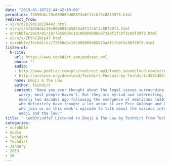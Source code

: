 ```yaml
---
date: "2019-01-10T22:44:42+10:00"
permalink: 72650dbc19c009809d65873a0f1fcbf3c88f39f3.html
redirect_from:
- sl/n/d20190110224442.html
- sl/n/s/h72650dbc19c009809d65873a0f1fcbf3c88f39f3.html
- scrobble/2019/01/10/72650dbc19c009809d65873a0f1fcbf3c88f39f3.html
- sl/n/s/ZPShC2Njp47.html
- scrobble/Techdirt//72650dbc19c009809d65873a0f1fcbf3c88f39f3.html
listen-of:
  h-cite:
    url: https://www.techdirt.com/podcast.xml
    photo: ""
    audio:
    - http://www.podtrac.com/pts/redirect.mp3/feeds.soundcloud.com/stream/489148548-techdirt-emoji-the-law.mp3
    - http://archive.org/download/Techdirt-Podcast-by-Techdirt/489148548-techdirt-emoji-the-law.mp3
    name: Emoji & The Law
    author: Techdirt
    content: "Have you ever thought about the legal issues surrounding emoji? Don't
      worry, most people haven't. But they are myriad and interesting, with roots
      nearly two decades ago following the emergence of emoticons \u2014 and two people
      who definitely have thought a lot about it are Eric Goldman and Gabriella Ziccarelli,
      who join us on this week's episode to talk about the various intersections of
      emoji and the law."
title: ' \ud83c\udfa7 Listened to Emoji & The Law by Techdirt From Techdirt'
categories:
- scrobble
- audio
- Techdirt
- Techdirt
- January
- 2019
- 10
---
```

